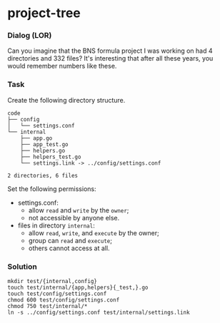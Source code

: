 # project-tree

### Dialog (LOR)
Can you imagine that the BNS formula project I was working on had 4 directories and 332 files? It's interesting that after all these years, you would remember numbers like these.

### Task

Create the following directory structure.

```
code
├── config
│   └── settings.conf
└── internal
    ├── app.go
    ├── app_test.go
    ├── helpers.go
    ├── helpers_test.go
    └── settings.link -> ../config/settings.conf

2 directories, 6 files
```

Set the following permissions:

- settings.conf: 
    - allow `read` and `write` by the `owner`;
    - not accessible by anyone else.
- files in directory `internal`:
    - allow `read`, `write`, and `execute` by the owner;
    - group can `read` and `execute`;
    - others cannot access at all.

### Solution

```
mkdir test/{internal,config}
touch test/internal/{app,helpers}{_test,}.go
touch test/config/settings.conf
chmod 600 test/config/settings.conf
chmod 750 test/internal/*
ln -s ../config/settings.conf test/internal/settings.link
```
